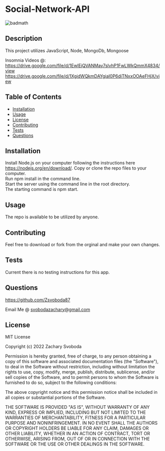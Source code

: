 # Social-Network-API
![badmath](https://img.shields.io/badge/License-MIT-<green>)
## Description 
This project utilizes JavaScript, Node, MongoDb, Mongoose

Insomnia Videos @:
https://drive.google.com/file/d/1EwlEjQVANMay7slvhP1FwLWkQmmX4834/view
https://drive.google.com/file/d/1XgidWQkmDAYgiaI0P6diTNxxOOAeFHjX/view



## Table of Contents 

* [Installation](#installation)
* [Usage](#usage)
* [License](#license)
* [Contributing](#contributing)
* [Tests](#tests)
* [Questions](#questions)


## Installation

Install Node.js on your computer following the instructions here https://nodejs.org/en/download/.
Copy or clone the repo files to your computer.  
Run npm install in the command line.  
Start the server using the command line in the root directory.  
The starting command is npm start.

## Usage 
The repo is available to be utilized by anyone.

## Contributing
Feel free to download or fork from the orginal and make your own changes.

## Tests
Current there is no testing instructions for this app.

## Questions
https://github.com/Zsvoboda87

Email Me @ svobodazachary@gmail.com

## License
MIT License
    
Copyright (c) 2022 Zachary Svoboda
      
Permission is hereby granted, free of charge, to any person obtaining a copy
of this software and associated documentation files (the "Software"), to deal
in the Software without restriction, including without limitation the rights
to use, copy, modify, merge, publish, distribute, sublicense, and/or sell
copies of the Software, and to permit persons to whom the Software is
furnished to do so, subject to the following conditions:
      
The above copyright notice and this permission notice shall be included in all
copies or substantial portions of the Software.
      
THE SOFTWARE IS PROVIDED "AS IS", WITHOUT WARRANTY OF ANY KIND, EXPRESS OR
IMPLIED, INCLUDING BUT NOT LIMITED TO THE WARRANTIES OF MERCHANTABILITY,
FITNESS FOR A PARTICULAR PURPOSE AND NONINFRINGEMENT. IN NO EVENT SHALL THE
AUTHORS OR COPYRIGHT HOLDERS BE LIABLE FOR ANY CLAIM, DAMAGES OR OTHER
LIABILITY, WHETHER IN AN ACTION OF CONTRACT, TORT OR OTHERWISE, ARISING FROM,
OUT OF OR IN CONNECTION WITH THE SOFTWARE OR THE USE OR OTHER DEALINGS IN THE
SOFTWARE.
